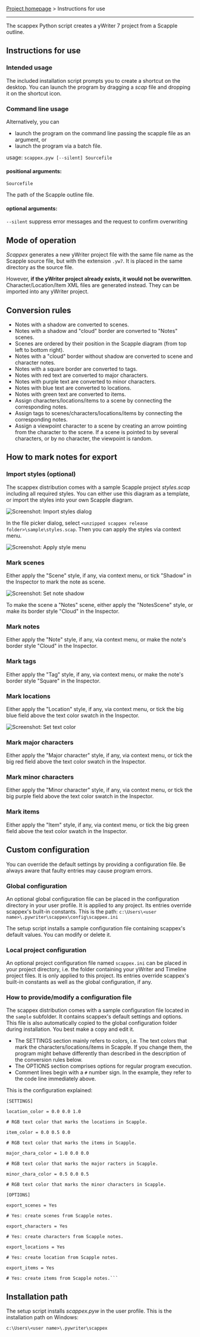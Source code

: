 [Project homepage](https://peter88213.github.io/scappex) > Instructions for use

---

The scappex Python script creates a yWriter 7 project from a Scapple outline.

## Instructions for use

### Intended usage

The included installation script prompts you to create a shortcut on the desktop. You can launch the program by dragging a *scap* file and dropping it on the shortcut icon. 

### Command line usage

Alternatively, you can

- launch the program on the command line passing the scapple file as an argument, or
- launch the program via a batch file.

usage: `scappex.pyw [--silent] Sourcefile`

#### positional arguments:

`Sourcefile` 

The path of the Scapple outline file.

#### optional arguments:

`--silent`  suppress error messages and the request to confirm overwriting

## Mode of operation

*Scappex* generates a new yWriter project file with the same file name as the Scapple source file, 
but with the extension `.yw7`. It is placed in the same directory as the source file. 

However, **if the yWriter project already exists, it would not be overwritten**. Character/Location/Item 
XML files are generated instead. They can be imported into any yWriter project.

## Conversion rules

- Notes with a shadow are converted to scenes. 
- Notes with a shadow and "cloud" border are converted to "Notes" scenes. 
- Scenes are ordered by their position in the Scapple diagram (from top left to bottom right).
- Notes with a "cloud" border without shadow are converted to scene and character notes.
- Notes with a square border are converted to tags.
- Notes with red text are converted to major characters.
- Notes with purple text are converted to minor characters.
- Notes with blue text are converted to locations. 
- Notes with green text are converted to items.
- Assign characters/locations/items to a scene by connecting the corresponding notes.
- Assign tags to scenes/characters/locations/items by connecting the corresponding notes.
- Assign a viewpoint character to a scene by creating an arrow pointing from the character to the scene. If a scene is pointed to by several characters, or by no character, the viewpoint is random.

## How to mark notes for export

### Import styles (optional)

The scappex distribution comes with a sample Scapple project *styles.scap* including all required styles. You can either use this diagram as a template, or import the styles into your own Scapple diagram. 

![Screenshot: Import styles dialog](Screenshots/import_styles.png)

In the file picker dialog, select `<unzipped scappex release folder>\sample\styles.scap`. Then you can apply the styles via context menu.

![Screenshot: Apply style menu](Screenshots/apply_styles.png)

### Mark scenes

Either apply the "Scene" style, if any, via context menu, or tick "Shadow" in the Inspector to mark the note as scene.

![Screenshot: Set note shadow](Screenshots/mark_scene.png)

To make the scene a "Notes" scene, either apply the "NotesScene" style, or make its border style "Cloud" in the Inspector.

### Mark notes

Either apply the "Note" style, if any, via context menu, or make the note's border style "Cloud" in the Inspector.

### Mark tags

Either apply the "Tag" style, if any, via context menu, or make the note's border style "Square" in the Inspector.

### Mark locations

Either apply the "Location" style, if any, via context menu, or tick the big blue field above the text color swatch in the Inspector.

![Screenshot: Set text color](Screenshots/mark_location.png)

### Mark major characters

Either apply the "Major character" style, if any, via context menu, or tick the big red field above the text color swatch in the Inspector.

### Mark minor characters

Either apply the "Minor character" style, if any, via context menu, or tick the big purple field above the text color swatch in the Inspector.

### Mark items

Either apply the "Item" style, if any, via context menu, or tick the big green field above the text color swatch in the Inspector.


## Custom configuration

You can override the default settings by providing a configuration file. Be always aware that faulty entries may cause program errors. 

### Global configuration

An optional global configuration file can be placed in the configuration directory in your user profile. It is applied to any project. Its entries override scappex's built-in constants. This is the path:
`c:\Users\<user name>\.pywriter\scappex\config\scappex.ini`
  
The setup script installs a sample configuration file containing scappex's default values. You can modify or delete it. 

### Local project configuration

An optional project configuration file named `scappex.ini` can be placed in your project directory, i.e. the folder containing your yWriter and Timeline project files. It is only applied to this project. Its entries override scappex's built-in constants as well as the global configuration, if any.

### How to provide/modify a configuration file

The scappex distribution comes with a sample configuration file located in the `sample` subfolder. It contains scappex's default settings and options. This file is also automatically copied to the global configuration folder during installation. You best make a copy and edit it.

- The SETTINGS section mainly refers to colors, i.e. The text colors that mark the characters/locations/items in Scapple. If you change them, the program might behave differently than described in the description of the conversion rules below. 
- The OPTIONS section comprises options for regular program execution. 
- Comment lines begin with a `#` number sign. In the example, they refer to the code line immediately above.

This is the configuration explained: 

```
[SETTINGS]

location_color = 0.0 0.0 1.0

# RGB text color that marks the locations in Scapple.

item_color = 0.0 0.5 0.0

# RGB text color that marks the items in Scapple.

major_chara_color = 1.0 0.0 0.0

# RGB text color that marks the major racters in Scapple.

minor_chara_color = 0.5 0.0 0.5

# RGB text color that marks the minor characters in Scapple.

[OPTIONS]

export_scenes = Yes

# Yes: create scenes from Scapple notes.

export_characters = Yes

# Yes: create characters from Scapple notes.

export_locations = Yes

# Yes: create location from Scapple notes.

export_items = Yes

# Yes: create items from Scapple notes.```

```

## Installation path

The setup script installs *scappex.pyw* in the user profile. This is the installation path on Windows: 

`c:\Users\<user name>\.pywriter\scappex`
    